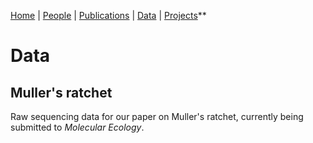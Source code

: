 [Home](index.html) | [People](people.html) | [Publications](publications.html) | [Data](data.html) | [Projects](projects.html)**

# Data
## Muller's ratchet
Raw sequencing data for our paper on Muller's ratchet, currently being submitted to *Molecular Ecology*.